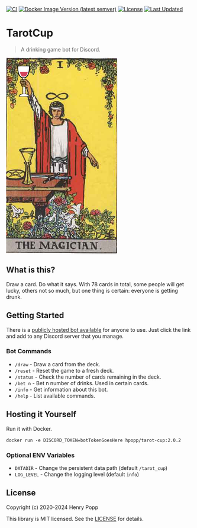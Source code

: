 [![CI](https://github.com/hpopp/tarot-cup/actions/workflows/ci.yml/badge.svg)](https://github.com/hpopp/tarot-cup/actions/workflows/ci.yml)
[![Docker Image Version (latest semver)](https://img.shields.io/docker/v/hpopp/tarot-cup)](https://hub.docker.com/r/hpopp/tarot-cup)
[![License](https://img.shields.io/github/license/hpopp/tarot-cup)](https://github.com/hpopp/tarot-cup/blob/master/LICENSE)
[![Last Updated](https://img.shields.io/github/last-commit/hpopp/tarot-cup.svg)](https://github.com/hpopp/tarot-cup/commits/master)

# TarotCup

> A drinking game bot for Discord.

![Tarot Cup](https://raw.githubusercontent.com/hpopp/tarot-cup/master/tarot-cup.jpg)

## What is this?

Draw a card. Do what it says. With 78 cards in total, some people will get lucky, others
not so much, but one thing is certain: everyone is getting drunk.

## Getting Started

There is a [publicly hosted bot available](https://discord.com/api/oauth2/authorize?client_id=693951915352129628&permissions=2147534848&scope=bot)
for anyone to use. Just click the link and add to any Discord server that you manage.

### Bot Commands

- `/draw` - Draw a card from the deck.
- `/reset` - Reset the game to a fresh deck.
- `/status` - Check the number of cards remaining in the deck.
- `/bet n` - Bet n number of drinks. Used in certain cards.
- `/info` - Get information about this bot.
- `/help` - List available commands.

## Hosting it Yourself

Run it with Docker.

```
docker run -e DISCORD_TOKEN=botTokenGoesHere hpopp/tarot-cup:2.0.2
```

### Optional ENV Variables

- `DATADIR` - Change the persistent data path (default `/tarot_cup`)
- `LOG_LEVEL` - Change the logging level (default `info`)

## License

Copyright (c) 2020-2024 Henry Popp

This library is MIT licensed. See the [LICENSE](https://github.com/hpopp/tarot-cup/blob/master/LICENSE) for details.
